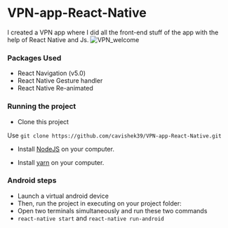 # VPN-app-React-Native
I created a VPN app where I did all the front-end stuff of the app with the help of React Native and Js.
![VPN_welcome](https://user-images.githubusercontent.com/71460522/144788431-281ed02c-8383-43cb-a2ca-683d34ead7b5.png)


### Packages Used
 -  React Navigation (v5.0)
 -  React Native Gesture handler
 -  React Native Re-animated
  
### Running the project
 -  Clone this project
  
Use `git clone https://github.com/cavishek39/VPN-app-React-Native.git`

 - Install [NodeJS](https://nodejs.org/en/) on your computer.

 - Install [yarn](https://yarnpkg.com/cli/install) on your computer.


### Android steps
 - Launch a virtual android device
 - Then, run the project in executing on your project folder:
 - Open two terminals simultaneously and run these two commands
 - `react-native start` and `react-native run-android`



